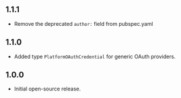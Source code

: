 ## 1.1.1

- Remove the deprecated `author:` field from pubspec.yaml

## 1.1.0

- Added type `PlatformOAuthCredential` for generic OAuth providers.

## 1.0.0

- Initial open-source release.
